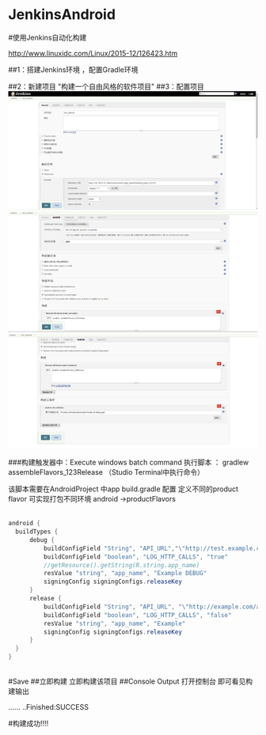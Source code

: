 # JenkinsAndroid
#使用Jenkins自动化构建

http://www.linuxidc.com/Linux/2015-12/126423.htm

##1：搭建Jenkins环境 ，配置Gradle环境

##2：新建项目 
 "构建一个自由风格的软件项目"
##3：配置项目
![image](https://github.com/SomnusWu/JenkinsAndroid/blob/master/test1.png)
![image](https://github.com/SomnusWu/JenkinsAndroid/blob/master/test2.png)
![image](https://github.com/SomnusWu/JenkinsAndroid/blob/master/test3.png)



###构建触发器中：Execute windows batch command 
执行脚本 ： gradlew assembleFlavors_123Release
（Studio  Terminal中执行命令）

该脚本需要在AndroidProject 中app build.gradle 配置
定义不同的product flavor 可实现打包不同环境
android ->productFlavors

```java  
  
android {
  buildTypes {
      debug {
          buildConfigField "String", "API_URL","\"http://test.example.com/api\""
          buildConfigField "boolean", "LOG_HTTP_CALLS", "true"
          //getResource().getString(R.string.app_name)
          resValue "string", "app_name", "Example DEBUG"
          signingConfig signingConfigs.releaseKey
      }
      release {
          buildConfigField "String", "API_URL", "\"http://example.com/api\""
          buildConfigField "boolean", "LOG_HTTP_CALLS", "false"
          resValue "string", "app_name", "Example"
          signingConfig signingConfigs.releaseKey
      }
  }
}
  
```


#Save
##立即构建
立即构建该项目
##Console Output
打开控制台 即可看见构建输出  

......
..Finished:SUCCESS  


#构建成功!!!!






